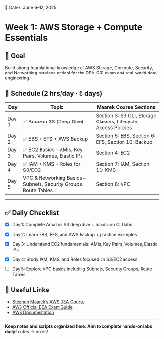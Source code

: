 📅 Dates: June 6–12, 2025  
# Week 1: AWS Storage + Compute Essentials
## 🎯 Goal
Build strong foundational knowledge of AWS Storage, Compute, Security, and Networking services critical for the DEA-C01 exam and real-world data engineering.

## 📅 Schedule (2 hrs/day · 5 days)

| Day  | Topic                               | Maarek Course Sections                        |
|-------|-----------------------------------|----------------------------------------------|
| Day 1 | ✅ Amazon S3 (Deep Dive)           | Section 3: S3 CLI, Storage Classes, Lifecycle, Access Policies |
| Day 2 | ✅ EBS + EFS + AWS Backup           | Section 5: EBS, Section 6: EFS, Section 10: Backup |
| Day 3 | ✅ EC2 Basics – AMIs, Key Pairs, Volumes, Elastic IPs | Section 4: EC2                               | 
| Day 4 | ✅ IAM + KMS + Roles for S3/EC2        | Section 7: IAM, Section 11: KMS              | 
| Day 5 | VPC & Networking Basics – Subnets, Security Groups, Route Tables | Section 8: VPC                              | 

---
## ✅ Daily Checklist

- [x] Day 1: Complete Amazon S3 deep dive + hands-on CLI labs  
- [x] Day 2: Learn EBS, EFS, and AWS Backup + practice examples  
- [x] Day 3: Understand EC2 fundamentals: AMIs, Key Pairs, Volumes, Elastic IPs  
- [x] Day 4: Study IAM, KMS, and Roles focused on S3/EC2 access  
- [ ] Day 5: Explore VPC basics including Subnets, Security Groups, Route Tables  


## 🔗 Useful Links

- [Stephen Maarek’s AWS DEA Course](https://www.udemy.com/course/aws-certified-data-analytics-specialty/)  
- [AWS Official DEA Exam Guide](https://d1.awsstatic.com/training-and-certification/docs-data-analytics/AWS-Certified-Data-Analytics-Specialty_Exam-Guide.pdf)  
- [AWS Documentation](https://docs.aws.amazon.com/)

---

**Keep notes and scripts organized here. Aim to complete hands-on labs daily!**
notes -> notes/
